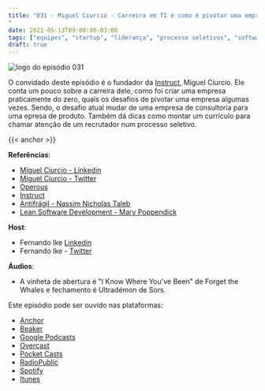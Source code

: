 ```yaml
---
title: "031 - Miguel Ciurcio - Carreira em TI e como é pivotar uma empresa de consultoria para produto
"
date: 2021-05-13T09:00:00-03:00
tags: ["equipes", "startup", "liderança", "processo seletivos", "software engineering"]
draft: true
---
```

![logo do episódio 031](/images/pontocafe_031.png)

O convidado deste episódio é o fundador da [Instruct](https://instruct.com.br), Miguel Ciurcio. Ele conta um pouco sobre a carreira dele, como foi criar uma empresa praticamente do zero, quais os desafios de pivotar uma empresa algumas vezes. Sendo, o desafio atual mudar de uma empresa de consultoria para uma epresa de produto. Também dá dicas como montar um currículo para chamar atenção de um recrutador num processo seletivo.

{{< anchor >}}

**Referências**:
* [Miguel Ciurcio - Linkedin](https://www.linkedin.com/in/mciurcio)
* [Miguel Ciurcio - Twitter](https://twitter.com/mciurcio)
* [Operous](https://operous.dev/)
* [Instruct](https://instruct.com.br/)
* [Antifrágil - Nassim Nicholas Taleb](https://www.amazon.com/Antifragil-Coisas-Beneficiam-Portugues-Brasil/dp/8576846136)
* [Lean Software Development - Mary Poppendick](https://www.amazon.com/Lean-Software-Development-Agile-Toolkit/dp/0321150783)

**Host**:

* Fernando Ike [Linkedin](https://www.linkedin.com/in/fernandoike/)
* Fernando Ike - [Twitter](https://twitter.com/fernandoike)

**Áudios**:

* A vinheta de abertura é "I Know Where You've Been" de Forget the Whales e fechamento é Ultradémon de Sors.

Este episódio pode ser ouvido nas plataformas:

* [Anchor](https://anchor.fm/pontocafe)
* [Beaker](https://www.breaker.audio/ponto-cafe)
* [Google Podcasts](https://www.google.com/podcasts?feed=aHR0cHM6Ly9hbmNob3IuZm0vcy81OWRkZTI0L3BvZGNhc3QvcnNz)
* [Overcast](https://overcast.fm/itunes1513597862/pontocaf-podcast-uma-conversa-sobre-tecnologias-e-as-coisas-que-est-o-em-volta)
* [Pocket Casts](https://pca.st/1cbp2reg)
* [RadioPublic](https://radiopublic.com/ponto-caf-G2pjqv)
* [Spotify](https://open.spotify.com/show/3HzpEbfhFBGPNba8PADIhP)
* [Itunes](https://podcasts.apple.com/us/podcast/pontocaf%C3%A9-podcast-%C3%A9-uma-conversa-sobre-tecnologias/id1513597862)